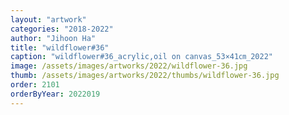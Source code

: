 ```yaml
---
layout: "artwork"
categories: "2018-2022"
author: "Jihoon Ha"
title: "wildflower#36"
caption: "wildflower#36_acrylic,oil on canvas_53×41㎝_2022"
image: /assets/images/artworks/2022/wildflower-36.jpg
thumb: /assets/images/artworks/2022/thumbs/wildflower-36.jpg
order: 2101
orderByYear: 2022019
---
```

